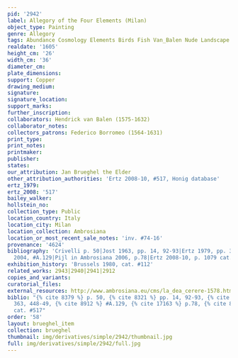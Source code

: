 ```yaml
---
pid: '2942'
label: Allegory of the Four Elements (Milan)
object_type: Painting
genre: Allegory
tags: Abundance Cosmology Elements Birds Fish Van_Balen Nude Landscape Flowers Fruit
realdate: '1605'
height_cm: '26'
width_cm: '36'
diameter_cm: 
plate_dimensions: 
support: Copper
drawing_medium: 
signature: 
signature_location: 
support_marks: 
further_inscription: 
collaborators: Hendrick van Balen (1575-1632)
collaborator_notes: 
collectors_patrons: Federico Borromeo (1564-1631)
print_type: 
print_notes: 
printmaker: 
publisher: 
states: 
our_attribution: Jan Brueghel the Elder
other_attribution_authorities: 'Ertz 2008-10, #517, Honig database'
ertz_1979: 
ertz_2008: '517'
bailey_walker: 
hollstein_no: 
collection_type: Public
location_country: Italy
location_city: Milan
location_collection: Ambrosiana
location_or_most_recent_sale_notes: 'inv. #74-16'
provenance: '4624'
bibliography: 'Crivelli p. 50|Jost 1963, pp. 14, 92-93|Ertz 1979, pp. 363, 448-49|Werche
  2004, #A.129|Pijl in Ambrosiana 2006, p.78|Ertz 2008-10, p. 1079 cat. #517'
exhibition_history: 'Brussels 1980, cat. #112'
related_works: 2943|2940|2941|2912
copies_and_variants: 
curatorial_files: 
external_resources: http://www.ambrosiana.eu/cms/la_dea_cerere-1578.html
biblio: "{% cite 8379 %} p. 50, {% cite 8321 %} pp. 14, 92-93, {% cite 9004 %} pp.
  363, 448-49, {% cite 8912 %} #A.129, {% cite 17163 %} p.78, {% cite 8900 %} p. 1079
  cat. #517"
order: '58'
layout: brueghel_item
collection: brueghel
thumbnail: img/derivatives/simple/2942/thumbnail.jpg
full: img/derivatives/simple/2942/full.jpg
---
```

